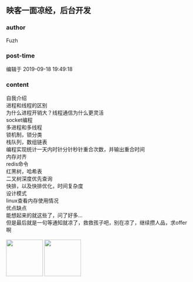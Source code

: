 ## 映客一面凉经，后台开发
### author 
Fuzh
### post-time 

编辑于  2019-09-18 19:49:18
### content 
<div class="post-topic-des nc-post-content">
 自我介绍
 <br/>
 进程和线程的区别
 <br/>
 为什么进程开销大？线程通信为什么更灵活
 <br/>
 socket编程
 <br/>
 多进程和多线程
 <br/>
 锁机制，锁分类
 <br/>
 栈队列，数组链表
 <br/>
 编程实现统计一天内时针分针秒针重合次数，并输出重合时间
 <br/>
 内存对齐
 <br/>
 redis命令
 <br/>
 红黑树，哈希表
 <br/>
 二叉树深度优先查询
 <br/>
 快排，以及快排优化，时间复杂度
 <br/>
 设计模式
 <br/>
 linux查看内存使用情况
 <br/>
 优点缺点
 <br/>
 能想起来的就这些了，问了好多…
 <br/>
 但是最后就是一句等通知就凉了，救救孩子吧，别在凉了，继续攒人品，求offer啊
 <br/>
 <br/>
 <img data-card-emoji="[offer喷雾]" height="100px" src="https://uploadfiles.nowcoder.com/images/20191018/63_1571400689607_FACA62335A2F96EC59D0D0949B44817B" width="100px"/>
 <img data-card-emoji="[来个offer]" height="100px" src="https://uploadfiles.nowcoder.com/images/20191018/63_1571399293050_586E508F161F26CE94633729AC56C602" width="100px"/>
</div>

